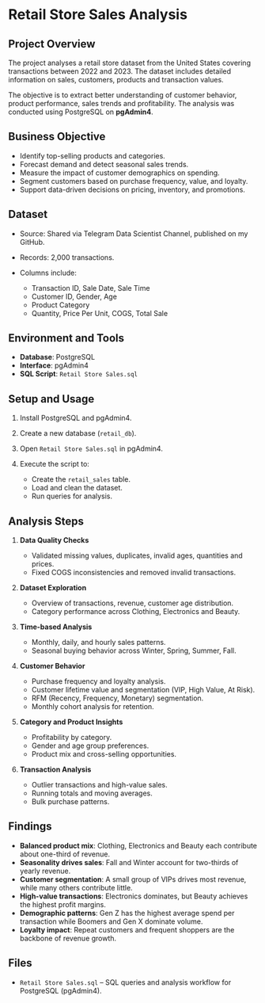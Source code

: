 # Retail Store Sales Analysis

## Project Overview

The project analyses a retail store dataset from the United States covering transactions between 2022 and 2023. The dataset includes detailed information on sales, customers, products and transaction values.

The objective is to extract better understanding of customer behavior, product performance, sales trends and profitability. The analysis was conducted using PostgreSQL on **pgAdmin4**.

## Business Objective

* Identify top-selling products and categories.
* Forecast demand and detect seasonal sales trends.
* Measure the impact of customer demographics on spending.
* Segment customers based on purchase frequency, value, and loyalty.
* Support data-driven decisions on pricing, inventory, and promotions.

## Dataset

* Source: Shared via Telegram Data Scientist Channel, published on my GitHub.
* Records: 2,000 transactions.
* Columns include:

  * Transaction ID, Sale Date, Sale Time
  * Customer ID, Gender, Age
  * Product Category
  * Quantity, Price Per Unit, COGS, Total Sale

## Environment and Tools

* **Database**: PostgreSQL
* **Interface**: pgAdmin4
* **SQL Script**: `Retail Store Sales.sql`

## Setup and Usage

1. Install PostgreSQL and pgAdmin4.
2. Create a new database (`retail_db`).
3. Open `Retail Store Sales.sql` in pgAdmin4.
4. Execute the script to:

   * Create the `retail_sales` table.
   * Load and clean the dataset.
   * Run queries for analysis.

## Analysis Steps

1. **Data Quality Checks**

   * Validated missing values, duplicates, invalid ages, quantities and prices.
   * Fixed COGS inconsistencies and removed invalid transactions.

2. **Dataset Exploration**

   * Overview of transactions, revenue, customer age distribution.
   * Category performance across Clothing, Electronics and Beauty.

3. **Time-based Analysis**

   * Monthly, daily, and hourly sales patterns.
   * Seasonal buying behavior across Winter, Spring, Summer, Fall.

4. **Customer Behavior**

   * Purchase frequency and loyalty analysis.
   * Customer lifetime value and segmentation (VIP, High Value, At Risk).
   * RFM (Recency, Frequency, Monetary) segmentation.
   * Monthly cohort analysis for retention.

5. **Category and Product Insights**

   * Profitability by category.
   * Gender and age group preferences.
   * Product mix and cross-selling opportunities.

6. **Transaction Analysis**

   * Outlier transactions and high-value sales.
   * Running totals and moving averages.
   * Bulk purchase patterns.

## Findings

* **Balanced product mix**: Clothing, Electronics and Beauty each contribute about one-third of revenue.
* **Seasonality drives sales**: Fall and Winter account for two-thirds of yearly revenue.
* **Customer segmentation**: A small group of VIPs drives most revenue, while many others contribute little.
* **High-value transactions**: Electronics dominates, but Beauty achieves the highest profit margins.
* **Demographic patterns**: Gen Z has the highest average spend per transaction while Boomers and Gen X dominate volume.
* **Loyalty impact**: Repeat customers and frequent shoppers are the backbone of revenue growth.

## Files

* `Retail Store Sales.sql` – SQL queries and analysis workflow for PostgreSQL (pgAdmin4).

